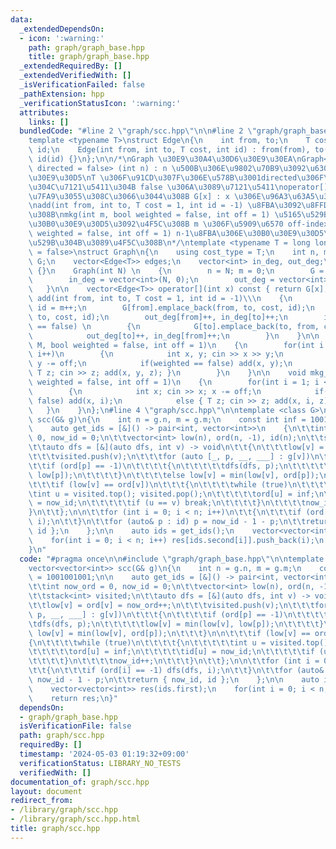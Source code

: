 ```yaml
---
data:
  _extendedDependsOn:
  - icon: ':warning:'
    path: graph/graph_base.hpp
    title: graph/graph_base.hpp
  _extendedRequiredBy: []
  _extendedVerifiedWith: []
  _isVerificationFailed: false
  _pathExtension: hpp
  _verificationStatusIcon: ':warning:'
  attributes:
    links: []
  bundledCode: "#line 2 \"graph/scc.hpp\"\n\n#line 2 \"graph/graph_base.hpp\"\n\n\
    template <typename T>\nstruct Edge\n{\n    int from, to;\n    T cost;\n    int\
    \ id;\n    Edge(int from, int to, T cost, int id) : from(from), to(to), cost(cost),\
    \ id(id) {}\n};\n\n/*\nGraph \u30E9\u30A4\u30D6\u30E9\u30EA\nGraph<T = long long,\
    \ directed = false> (int n) : n \u500B\u306E\u9802\u70B9\u3092\u6301\u3064\u30B0\
    \u30E9\u30D5\nT \u306F\u91CD\u307F\u306E\u578B\u3001directed\u306F\u6709\u5411\
    \u304C\u7121\u5411\u304B false \u306A\u3089\u7121\u5411\noperator[] \u304C\u5B9A\
    \u7FA9\u3055\u308C\u3066\u3044\u308B G[x] : x \u306E\u96A3\u63A5\u30EA\u30B9\u30C8\
    \nadd(int from, int to, T cost = 1, int id = -1) \u8FBA\u3092\u8FFD\u52A0\u3059\
    \u308B\nmkg(int m, bool weighted = false, int off = 1) \u5165\u529B\u304B\u3089\
    \u30B0\u30E9\u30D5\u3092\u4F5C\u308B m \u306F\u5909\u6570 off-index\nmkg_ancestor(bool\
    \ weighted = false, int off = 1) n-1\u8FBA\u306E\u30B0\u30E9\u30D5\u3092\u5165\
    \u529B\u304B\u3089\u4F5C\u308B\n*/\ntemplate <typename T = long long, bool directed\
    \ = false>\nstruct Graph\n{\n    using cost_type = T;\n    int n, m;\n    vector<vector<Edge<T>>>\
    \ G;\n    vector<Edge<T>> edges;\n    vector<int> in_deg, out_deg;\n\n    Graph()\
    \ {}\n    Graph(int N) \n    {\n        n = N; m = 0;\n        G = vector<vector<Edge<T>>>(N);\n\
    \        in_deg = vector<int>(N, 0);\n        out_deg = vector<int>(N, 0);\n \
    \   }\n\n    vector<Edge<T>> operator[](int x) const { return G[x]; }\n\n    void\
    \ add(int from, int to, T cost = 1, int id = -1)\\\n    {\n        if(id == -1)\
    \ id = m++;\n        G[from].emplace_back(from, to, cost, id);\n        edges.emplace_back(from,\
    \ to, cost, id);\n        out_deg[from]++, in_deg[to]++;\n        if(directed\
    \ == false) \n        {\n            G[to].emplace_back(to, from, cost, id);\n\
    \            out_deg[to]++, in_deg[from]++;\n        }\n    }\n\n    void mkg(int\
    \ M, bool weighted = false, int off = 1)\n    {\n        for(int i = 0; i < M;\
    \ i++)\n        {\n            int x, y; cin >> x >> y;\n            x -= off,\
    \ y -= off;\n            if(weighted == false) add(x, y);\n            else {\
    \ T z; cin >> z; add(x, y, z); }\n        }\n    }\n\n    void mkg_ancestor(bool\
    \ weighted = false, int off = 1)\n    {\n        for(int i = 1; i < n; i++)\n\
    \        {\n            int x; cin >> x; x -= off;\n            if(weighted ==\
    \ false) add(x, i);\n            else { T z; cin >> z; add(x, i, z); }\n     \
    \   }\n    }\n};\n#line 4 \"graph/scc.hpp\"\n\ntemplate <class G>\nvector<vector<int>>\
    \ scc(G& g)\n{\n    int n = g.n, m = g.m;\n    const int inf = 1001001001;\n\n\
    \    auto get_ids = [&]() -> pair<int, vector<int>>\n    {\n\t\tint now_ord =\
    \ 0, now_id = 0;\n\t\tvector<int> low(n), ord(n, -1), id(n);\n\t\tstack<int> visited;\n\
    \t\tauto dfs = [&](auto dfs, int v) -> void\n\t\t{\n\t\t\tlow[v] = ord[v] = now_ord++;\n\
    \t\t\tvisited.push(v);\n\t\t\tfor (auto [_, p, __, ___] : g[v])\n\t\t\t{\n\t\t\
    \t\tif (ord[p] == -1)\n\t\t\t\t{\n\t\t\t\t\tdfs(dfs, p);\n\t\t\t\t\tlow[v] = min(low[v],\
    \ low[p]);\n\t\t\t\t}\n\t\t\t\telse low[v] = min(low[v], ord[p]);\n\t\t\t}\n\n\
    \t\t\tif (low[v] == ord[v])\n\t\t\t{\n\t\t\t\twhile (true)\n\t\t\t\t{\n\t\t\t\t\
    \tint u = visited.top(); visited.pop();\n\t\t\t\t\tord[u] = inf;\n\t\t\t\t\tid[u]\
    \ = now_id;\n\t\t\t\t\tif (u == v) break;\n\t\t\t\t}\n\t\t\t\tnow_id++;\n\t\t\t\
    }\n\t\t};\n\n\t\tfor (int i = 0; i < n; i++)\n\t\t{\n\t\t\tif (ord[i] == -1) dfs(dfs,\
    \ i);\n\t\t}\n\t\tfor (auto& p : id) p = now_id - 1 - p;\n\t\treturn { now_id,\
    \ id };\n    };\n\n    auto ids = get_ids();\n    vector<vector<int>> res(ids.first);\n\
    \    for(int i = 0; i < n; i++) res[ids.second[i]].push_back(i);\n    return res;\n\
    }\n"
  code: "#pragma once\n\n#include \"graph/graph_base.hpp\"\n\ntemplate <class G>\n\
    vector<vector<int>> scc(G& g)\n{\n    int n = g.n, m = g.m;\n    const int inf\
    \ = 1001001001;\n\n    auto get_ids = [&]() -> pair<int, vector<int>>\n    {\n\
    \t\tint now_ord = 0, now_id = 0;\n\t\tvector<int> low(n), ord(n, -1), id(n);\n\
    \t\tstack<int> visited;\n\t\tauto dfs = [&](auto dfs, int v) -> void\n\t\t{\n\t\
    \t\tlow[v] = ord[v] = now_ord++;\n\t\t\tvisited.push(v);\n\t\t\tfor (auto [_,\
    \ p, __, ___] : g[v])\n\t\t\t{\n\t\t\t\tif (ord[p] == -1)\n\t\t\t\t{\n\t\t\t\t\
    \tdfs(dfs, p);\n\t\t\t\t\tlow[v] = min(low[v], low[p]);\n\t\t\t\t}\n\t\t\t\telse\
    \ low[v] = min(low[v], ord[p]);\n\t\t\t}\n\n\t\t\tif (low[v] == ord[v])\n\t\t\t\
    {\n\t\t\t\twhile (true)\n\t\t\t\t{\n\t\t\t\t\tint u = visited.top(); visited.pop();\n\
    \t\t\t\t\tord[u] = inf;\n\t\t\t\t\tid[u] = now_id;\n\t\t\t\t\tif (u == v) break;\n\
    \t\t\t\t}\n\t\t\t\tnow_id++;\n\t\t\t}\n\t\t};\n\n\t\tfor (int i = 0; i < n; i++)\n\
    \t\t{\n\t\t\tif (ord[i] == -1) dfs(dfs, i);\n\t\t}\n\t\tfor (auto& p : id) p =\
    \ now_id - 1 - p;\n\t\treturn { now_id, id };\n    };\n\n    auto ids = get_ids();\n\
    \    vector<vector<int>> res(ids.first);\n    for(int i = 0; i < n; i++) res[ids.second[i]].push_back(i);\n\
    \    return res;\n}"
  dependsOn:
  - graph/graph_base.hpp
  isVerificationFile: false
  path: graph/scc.hpp
  requiredBy: []
  timestamp: '2024-05-03 01:19:32+09:00'
  verificationStatus: LIBRARY_NO_TESTS
  verifiedWith: []
documentation_of: graph/scc.hpp
layout: document
redirect_from:
- /library/graph/scc.hpp
- /library/graph/scc.hpp.html
title: graph/scc.hpp
---
```

